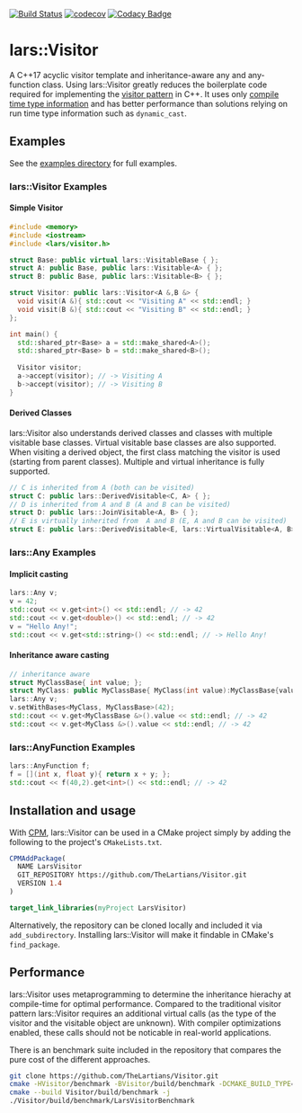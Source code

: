 [![Build Status](https://travis-ci.com/TheLartians/Visitor.svg?branch=master)](https://travis-ci.com/TheLartians/Visitor)
[![codecov](https://codecov.io/gh/TheLartians/Visitor/branch/master/graph/badge.svg)](https://codecov.io/gh/TheLartians/Visitor)
[![Codacy Badge](https://api.codacy.com/project/badge/Grade/eb1f529643bd4e09a92c9dfc5b5920c4)](https://www.codacy.com/app/TheLartians/Visitor?utm_source=github.com&amp;utm_medium=referral&amp;utm_content=TheLartians/Visitor&amp;utm_campaign=Badge_Grade)

# lars::Visitor

A C++17 acyclic visitor template and inheritance-aware any and any-function class. Using lars::Visitor greatly reduces the boilerplate code required for implementing the [visitor pattern](https://en.wikipedia.org/wiki/Visitor_pattern) in C++. It uses only [compile time type information](https://github.com/Manu343726/ctti) and has better performance than solutions relying on run time type information such as `dynamic_cast`.

## Examples

See the [examples directory](https://github.com/TheLartians/Visitor/tree/master/examples) for full examples.

### lars::Visitor Examples

#### Simple Visitor

```cpp
#include <memory>
#include <iostream>
#include <lars/visitor.h>

struct Base: public virtual lars::VisitableBase { };
struct A: public Base, public lars::Visitable<A> { };
struct B: public Base, public lars::Visitable<B> { };

struct Visitor: public lars::Visitor<A &,B &> {
  void visit(A &){ std::cout << "Visiting A" << std::endl; }
  void visit(B &){ std::cout << "Visiting B" << std::endl; }
};

int main() {
  std::shared_ptr<Base> a = std::make_shared<A>();
  std::shared_ptr<Base> b = std::make_shared<B>();
  
  Visitor visitor;
  a->accept(visitor); // -> Visiting A
  b->accept(visitor); // -> Visiting B
}
```

#### Derived Classes

lars::Visitor also understands derived classes and classes with multiple visitable base classes. Virtual visitable base classes are also supported. When visiting a derived object, the first class matching the visitor is used (starting from parent classes). Multiple and virtual inheritance is fully supported.

```cpp
// C is inherited from A (both can be visited)
struct C: public lars::DerivedVisitable<C, A> { };
// D is inherited from A and B (A and B can be visited)
struct D: public lars::JoinVisitable<A, B> { };
// E is virtually inherited from  A and B (E, A and B can be visited)
struct E: public lars::DerivedVisitable<E, lars::VirtualVisitable<A, B>> { };
```

### lars::Any Examples

#### Implicit casting

```cpp
lars::Any v;
v = 42;
std::cout << v.get<int>() << std::endl; // -> 42
std::cout << v.get<double>() << std::endl; // -> 42
v = "Hello Any!";
std::cout << v.get<std::string>() << std::endl; // -> Hello Any!
```

#### Inheritance aware casting

```cpp
// inheritance aware
struct MyClassBase{ int value; };
struct MyClass: public MyClassBase{ MyClass(int value):MyClassBase{value}{ } };
lars::Any v;
v.setWithBases<MyClass, MyClassBase>(42);
std::cout << v.get<MyClassBase &>().value << std::endl; // -> 42
std::cout << v.get<MyClass &>().value << std::endl; // -> 42
```

### lars::AnyFunction Examples

```cpp
lars::AnyFunction f;
f = [](int x, float y){ return x + y; };
std::cout << f(40,2).get<int>() << std::endl; // -> 42
```

## Installation and usage

With [CPM](https://github.com/TheLartians/CPM), lars::Visitor can be used in a CMake project simply by adding the following to the project's `CMakeLists.txt`.

```cmake
CPMAddPackage(
  NAME LarsVisitor
  GIT_REPOSITORY https://github.com/TheLartians/Visitor.git
  VERSION 1.4
)

target_link_libraries(myProject LarsVisitor)
```

Alternatively, the repository can be cloned locally and included it via `add_subdirectory`. Installing lars::Visitor will make it findable in CMake's `find_package`.

## Performance

lars::Visitor uses metaprogramming to determine the inheritance hierachy at compile-time for optimal performance. Compared to the traditional visitor pattern lars::Visitor requires an additional virtual calls (as the type of the visitor and the visitable object are unknown). With compiler optimizations enabled, these calls should not be noticable in real-world applications.

There is an benchmark suite included in the repository that compares the pure cost of the different approaches.

```bash
git clone https://github.com/TheLartians/Visitor.git
cmake -HVisitor/benchmark -BVisitor/build/benchmark -DCMAKE_BUILD_TYPE=Release
cmake --build Visitor/build/benchmark -j
./Visitor/build/benchmark/LarsVisitorBenchmark
```
